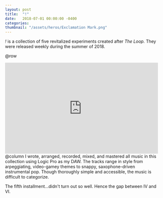 ```yaml
---
layout: post
title:  "!"
date:   2018-07-01 00:00:00 -0400
categories: 
thumbnail: "/assets/heros/Exclamation Mark.png"
---
```

_!_ is a collection of five revitalized experiments created after _The Loop._ They were released weekly during the summer of 2018.

@row
<iframe width="100%" height="300" scrolling="no" frameborder="no" allow="autoplay" src="https://w.soundcloud.com/player/?url=https%3A//api.soundcloud.com/playlists/585840834&color=%236c6c73&auto_play=false&hide_related=true&show_comments=false&show_user=false&show_reposts=false&show_teaser=false&visual=true"></iframe>
@column
I wrote, arranged, recorded, mixed, and mastered all music in this collection using Logic Pro as my DAW. The tracks range in style from arpeggiating, video-gamey themes to snappy, saxophone-driven instrumental pop. Though thoroughly simple and accessible, the music is difficult to categorize.

The fifth installment...didn't turn out so well. Hence the gap between IV and VI.